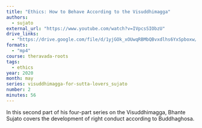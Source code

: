 ```yaml
---
title: "Ethics: How to Behave According to the Visuddhimagga"
authors:
  - sujato
external_url: "https://www.youtube.com/watch?v=IVpcsSIObzU"
drive_links:
  - "https://drive.google.com/file/d/1yjGOk_xOUwqRBMbQBvxdlhs6YxSpboxw/view?usp=drive_link"
formats: 
  - "mp4"
course: theravada-roots
tags:
  - ethics
year: 2020
month: may
series: visuddhimagga-for-sutta-lovers_sujato
number: 2
minutes: 56
---
```


In this second part of his four-part series on the Visuddhimagga, Bhante Sujato covers the development of right conduct according to Buddhaghosa.
